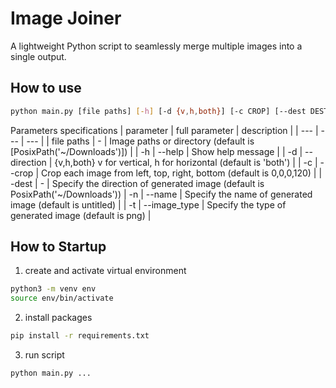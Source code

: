# Image Joiner
A lightweight Python script to seamlessly merge multiple images into a single output.
## How to use
```bash
python main.py [file paths] [-h] [-d {v,h,both}] [-c CROP] [--dest DEST] [-n NAME]
```
Parameters specifications
| parameter | full parameter | description |
| --- | --- | --- |
| file paths | - | Image paths or directory (default is [PosixPath('~/Downloads')]) |
| -h | --help | Show help message |
| -d | --direction | {v,h,both} v for vertical, h for horizontal (default is 'both') |
| -c | --crop | Crop each image from left, top, right, bottom (default is 0,0,0,120) |
| -dest | - | Specify the direction of generated image (default is PosixPath('~/Downloads'))
| -n | --name | Specify the name of generated image (default is untitled) |
| -t | --image_type | Specify the type of generated image (default is png) |


## How to Startup
1. create and activate virtual environment
```bash
python3 -m venv env
source env/bin/activate
```

2. install packages
```bash
pip install -r requirements.txt
```

3. run script
```bash
python main.py ...
```
